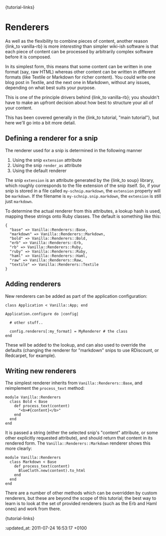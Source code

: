{tutorial-links}

Renderers
=========

As well as the flexibility to combine pieces of content, another reason {link_to vanilla-rb} is more *interesting* than simpler wiki-ish software is that each piece of content can be processed by arbitrarily complex software before it is composed.

In its simplest form, this means that some content can be written in one format (say, raw HTML) whereas other content can be written in different formats (like Textile or Markdown for richer content). You could write one blog post in Textile, and the next one in Markdown, without any issues, depending on what best suits your purpose.

This is one of the principle drivers behind {link_to vanilla-rb}; you shouldn't have to make an upfront decision about how best to structure your all of your content.

This has been covered generally in the {link_to tutorial, "main tutorial"}, but here we'll go into a bit more detail.

Defining a renderer for a snip
-------------------

The renderer used for a snip is determined in the following manner

1. Using the snip `extension` attribute
2. Using the snip `render_as` attribute
3. Using the default renderer

The snip `extension` is an attribute generated by the {link_to soup} library, which roughly corresponds to the file extension of the snip itself. So, if your snip is stored in a file called `my-schnip.markdown`, the `extension` property will be `markdown`. If the filename is `my-schnip.snip.markdown`, the `extension` is still just `markdown`.

To determine the actual renderer from this attributes, a lookup hash is used, mapping these strings onto Ruby classes. The default is something like this:

    {
      "base" => Vanilla::Renderers::Base,
      "markdown" => Vanilla::Renderers::Markdown,
      "bold" => Vanilla::Renderers::Bold,
      "erb" => Vanilla::Renderers::Erb,
      "rb" => Vanilla::Renderers::Ruby,
      "ruby" => Vanilla::Renderers::Ruby,
      "haml" => Vanilla::Renderers::Haml,
      "raw" => Vanilla::Renderers::Raw,
      "textile" => Vanilla::Renderers::Textile
    }


Adding renderers
----------------

New renderers can be added as part of the application configuration:

    class Application < Vanilla::App; end

    Application.configure do |config|

      # other stuff..

      config.renderers[:my_format] = MyRenderer # the class
    end


These will be added to the lookup, and can also used to override the defaults (changing the renderer for "markdown" snips to use RDiscount, or Redcarpet, for example).


Writing new renderers
---------------------

The simplest renderer inherits from `Vanilla::Renderers::Base`, and reimplement the `process_text` method:

    module Vanilla::Renderers
      class Bold < Base
        def process_text(content)
          "<b>#{content}</b>"
        end
      end
    end

It is passed a string (either the selected snip's "content" attribute, or some other explicitly requested attribute), and should return that content in its rendered form. The `Vanilla::Renderers::Markdown` renderer shows this more clearly:

    module Vanilla::Renderers
      class Markdown < Base
        def process_text(content)
          BlueCloth.new(content).to_html
        end
      end
    end

There are a number of other methods which can be overridden by custom renderers, but these are beyond the scope of this tutorial; the best way to learn is to look at the set of provided renderers (such as the Erb and Haml ones) and work from there.

{tutorial-links}

:updated_at: 2011-07-24 16:53:17 +0100
